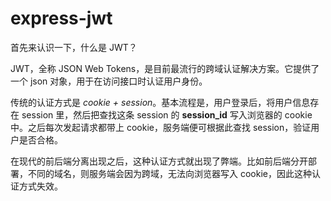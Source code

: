 # express-jwt

首先来认识一下，什么是 JWT？

JWT，全称 JSON Web Tokens，是目前最流行的跨域认证解决方案。它提供了一个 json 对象，用于在访问接口时认证用户身份。

传统的认证方式是 _cookie + session_。基本流程是，用户登录后，将用户信息存在 session 里，然后把查找这条 session 的 **session_id** 写入浏览器的 cookie 中。之后每次发起请求都带上 cookie，服务端便可根据此查找 session，验证用户是否合格。

在现代的前后端分离出现之后，这种认证方式就出现了弊端。比如前后端分开部署，不同的域名，则服务端会因为跨域，无法向浏览器写入 cookie，因此这种认证方式失效。
